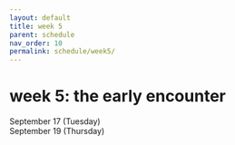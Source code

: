 ```yaml
---
layout: default
title: week 5
parent: schedule
nav_order: 10
permalink: schedule/week5/
---
```


# week 5: the early encounter

September 17 (Tuesday)  
September 19 (Thursday)  
